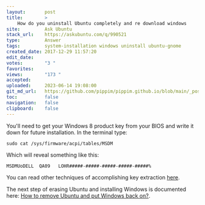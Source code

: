 ```yaml
---
layout:       post
title:        >
    How do you uninstall Ubuntu completely and re download windows
site:         Ask Ubuntu
stack_url:    https://askubuntu.com/q/990521
type:         Answer
tags:         system-installation windows uninstall ubuntu-gnome
created_date: 2017-12-29 11:57:20
edit_date:    
votes:        "3 "
favorites:    
views:        "173 "
accepted:     
uploaded:     2023-06-14 19:08:00
git_md_url:   https://github.com/pippim/pippim.github.io/blob/main/_posts/2017/2017-12-29-How-do-you-uninstall-Ubuntu-completely-and-re-download-windows.md
toc:          false
navigation:   false
clipboard:    false
---
```


You'll need to get your Windows 8 product key from your BIOS and write it down for future installation. In the terminal type:

``` 
sudo cat /sys/firmware/acpi/tables/MSDM
```

Which will reveal something like this:

``` 
MSDMUoDELL  QA09   LOHR#####-#####-#####-#####-#####%
```

You can read other techniques of accomplishing key extraction [here][1].

The next step of erasing Ubuntu and installing Windows is documented here: [How to remove Ubuntu and put Windows back on?][2].


  [1]: https://superuser.com/questions/637971/how-do-i-get-out-my-embedded-windows-8-key-from-a-linux-environment
  [2]: https://askubuntu.com/questions/133533/how-to-remove-ubuntu-and-put-windows-back-on
